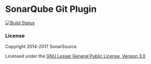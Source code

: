 # SonarQube Git Plugin

[![Build Status](https://travis-ci.org/SonarSource/sonar-scm-git.svg?branch=master)](https://travis-ci.org/SonarSource/sonar-scm-git)

### License

Copyright 2014-2017 SonarSource.

Licensed under the [GNU Lesser General Public License, Version 3.0](http://www.gnu.org/licenses/lgpl.txt)